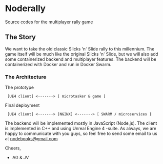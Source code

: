 # Noderally

Source codes for the multiplayer rally game

## The Story

We want to take the old classic Slicks 'n' Slide rally to this millennium. The game itself will be much like the original Slicks 'n' Slide, but we will also add some containerized backend and multiplayer features. The backend will be containerized with Docker and run in Docker Swarm.

### The Architecture

The prototype

```
 [UE4 client] <-------> [ microtasker & game ] 
```

Final deployment

```
 [UE4 client] <-------> [NGINX] <-------> [ SWARM / microservices ] 
```

The backend will be implemented mostly in JavaScript (Node.js). The client is implemented in C++ and using Unreal Engine 4 -suite. As always, we are happy to communicate with you guys, so feel free to send some email to us at nodebooks@gmail.com

Cheers,
 - AG & JV